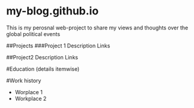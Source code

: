 # my-blog.github.io
This is my perosnal web-project to share my views and thoughts  over the global political events

##Projects
###Project 1
Description
Links

##Project2
Description
Links

#Education (details itemwise)

#Work history
- Worplace 1
- Workplace 2
